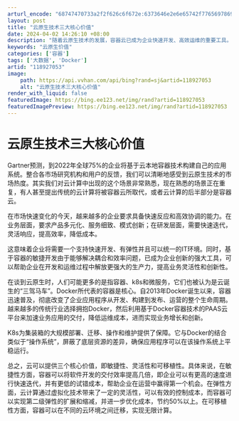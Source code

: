 ```yaml
---
arturl_encode: "68747470733a2f2f626c6f672e:6373646e2e6e65742f77656978696e5f35363234333439352f:61727469636c652f64657461696c732f313138393237303533"
layout: post
title: "云原生技术三大核心价值"
date: 2024-04-02 14:26:10 +08:00
description: "随着云原生技术的发展，容器云已成为企业快速开发、高效运维的重要工具。预计2022年，全球75%的企业"
keywords: "云原生价值"
categories: ['容器']
tags: ['大数据', 'Docker']
artid: "118927053"
image:
    path: https://api.vvhan.com/api/bing?rand=sj&artid=118927053
    alt: "云原生技术三大核心价值"
render_with_liquid: false
featuredImage: https://bing.ee123.net/img/rand?artid=118927053
featuredImagePreview: https://bing.ee123.net/img/rand?artid=118927053
---
```


# 云原生技术三大核心价值

Gartner预测，到2022年全球75%的企业将基于云本地容器技术构建自己的应用系统。整合各市场研究机构和用户的反馈，我们可以清晰地感受到云原生技术的市场热度。其实我们对云计算中出现的这个场景非常熟悉，现在熟悉的场景正在重复，有人甚至提出传统的云计算将被容器云所取代，或者云计算的后半部分是容器云。
  
在市场快速变化的今天，越来越多的企业要求具备快速反应和高效协调的能力。在业务层面，要求产品多元化、服务细致、模式创新；在研发层面，需要快速迭代，灵活响应，提高效率，降低成本。
  
这意味着企业将需要一个支持快速开发、有弹性并且可以统一的IT环境。同时，基于容器的敏捷开发由于能够解决耦合和效率问题，已成为企业创新的强大工具，可以帮助企业在开发和运维过程中解放更强大的生产力，提高业务灵活性和创新性。
  
在谈到云原生时，人们可能更多的是指容器、k8s和微服务，它们也被认为是云诞生的“三驾马车”。Docker所代表的容器是核心。自2013年Docker诞生以来，容器迅速普及，彻底改变了企业应用程序从开发、构建到发布、运营的整个生命周期。越来越多的传统行业选择拥抱Docker，然后利用基于Docker容器技术的PAAS云平台来加速业务应用的交付，降低运维成本，进而实现业务增长和创新。
  
K8s为集装箱的大规模部署、迁移、操作和维护提供了保障。它与Docker的结合类似于“操作系统”，屏蔽了底层资源的差异，确保应用程序可以在该操作系统上平稳运行。
  
总之，云可以提供三个核心价值，即敏捷性、灵活性和可移植性。具体来说，在敏捷性方面，容器可以将软件开发的交付效率提高几倍，即企业可以有更高的速度进行快速迭代，并有更低的试错成本，帮助企业在运营中赢得第一个机会。在弹性方面，云计算通过虚拟化技术带来了一定的灵活性，可以有效的控制成本，而容器可以实现第二级弹性的扩展和缩减，并进一步优化成本，节约50%以上。在可移植性方面，容器可以在不同的云环境之间迁移，实现无限计算。